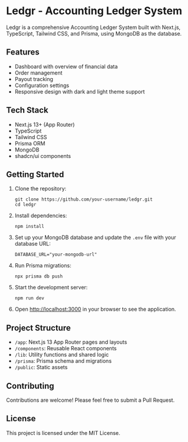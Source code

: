 # Ledgr - Accounting Ledger System

Ledgr is a comprehensive Accounting Ledger System built with Next.js, TypeScript, Tailwind CSS, and Prisma, using MongoDB as the database.

## Features

- Dashboard with overview of financial data
- Order management
- Payout tracking
- Configuration settings
- Responsive design with dark and light theme support

## Tech Stack

- Next.js 13+ (App Router)
- TypeScript
- Tailwind CSS
- Prisma ORM
- MongoDB
- shadcn/ui components

## Getting Started

1. Clone the repository:
   ```
   git clone https://github.com/your-username/ledgr.git
   cd ledgr
   ```

2. Install dependencies:
   ```
   npm install
   ```

3. Set up your MongoDB database and update the `.env` file with your database URL:
   ```
   DATABASE_URL="your-mongodb-url"
   ```

4. Run Prisma migrations:
   ```
   npx prisma db push
   ```

5. Start the development server:
   ```
   npm run dev
   ```

6. Open [http://localhost:3000](http://localhost:3000) in your browser to see the application.

## Project Structure

- `/app`: Next.js 13 App Router pages and layouts
- `/components`: Reusable React components
- `/lib`: Utility functions and shared logic
- `/prisma`: Prisma schema and migrations
- `/public`: Static assets

## Contributing

Contributions are welcome! Please feel free to submit a Pull Request.

## License

This project is licensed under the MIT License.